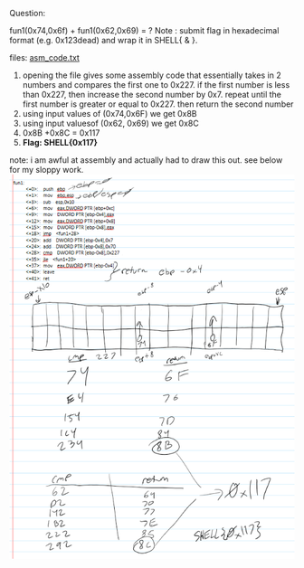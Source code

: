 Question:

fun1(0x74,0x6f) + fun1(0x62,0x69) = ?
Note : submit flag in hexadecimal format (e.g. 0x123dead) and wrap it in SHELL{ & }.

files: [asm_code.txt](asm_code.txt)

1) opening the file gives some assembly code that essentially takes in 2 numbers and compares the first one to 0x227. if the first number is less than 0x227, then increase the second number by 0x7. repeat until the first number is greater or equal to 0x227. then return the second number
2) using input values of (0x74,0x6F) we get 0x8B
3) using input valuesof (0x62, 0x69) we get 0x8C
4) 0x8B +0x8C = 0x117
5) **Flag: SHELL{0x117}**

note: i am awful at assembly and actually had to draw this out. see below for my sloppy work.
![image](sloppy.png)
